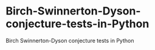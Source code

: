 # Birch-Swinnerton-Dyson-conjecture-tests-in-Python
Birch Swinnerton-Dyson conjecture tests in Python
